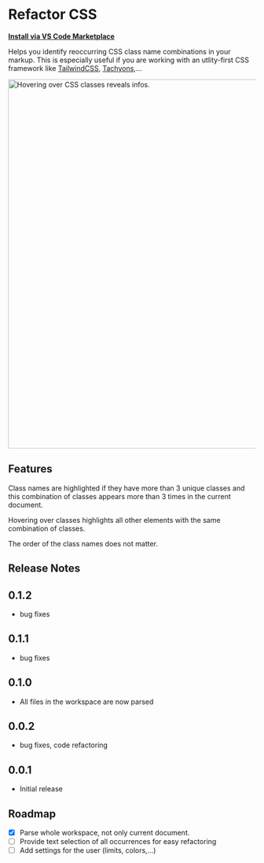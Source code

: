 # Refactor CSS

**[Install via VS Code Marketplace](https://marketplace.visualstudio.com/items?itemName=urbantrout.refactor-css)**

Helps you identify reoccurring CSS class name combinations in your markup. This is especially useful if you are working with an utlity-first CSS framework like [TailwindCSS](https://tailwindcss.com/), [Tachyons](http://tachyons.io/),…

<img src="https://raw.githubusercontent.com/urbantrout/refactor-css/master/img/refactor.gif" alt="Hovering over CSS classes reveals infos." width="750">

## Features

Class names are highlighted if they have more than 3 unique classes and this combination of classes appears more than 3 times in the current document.

Hovering over classes highlights all other elements with the same combination of classes.

The order of the class names does not matter.

## Release Notes

## 0.1.2

- bug fixes

## 0.1.1

- bug fixes

## 0.1.0

- All files in the workspace are now parsed

## 0.0.2

- bug fixes, code refactoring

## 0.0.1

- Initial release

## Roadmap

- [x] Parse whole workspace, not only current document.
- [ ] Provide text selection of all occurrences for easy refactoring
- [ ] Add settings for the user (limits, colors,…)
